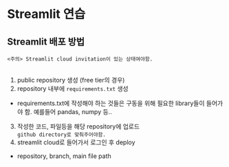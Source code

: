 # Streamlit 연습

## Streamlit 배포 방법  
`<주의> Streamlit cloud invitation이 있는 상태여야함.`  
<br>
1. public repository 생성 (free tier의 경우)  
2. repository 내부에 `requirements.txt` 생성  
* requirements.txt에 작성해야 하는 것들은 구동을 위해 필요한 library들이 들어가야 함. 
  예를들어 pandas, numpy 등..  
3. 작성한 코드, 파일등을 해당 repository에 업로드  
`github directory로 맞춰주어야함.` 
4. streamlit cloud로 들어가서 로그인 후 deploy  
* repository, branch, main file path
